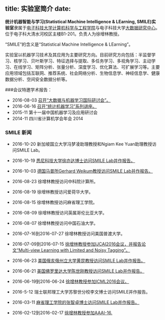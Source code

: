 title: 实验室简介
date: 
---

**统计机器智能与学习(Statistical Machine Intelligence & LEarning, SMILE)实验室**隶属于[电子科技大学](http://www.uestc.edu.cn/)[计算机科学与工程学院](http://www.ccse.uestc.edu.cn/)与电子科技大学[大数据研究中心](http://www.bigdata-research.org/)。 位于电子科大清水河校区主楼B1-201。负责人为徐增林教授。

“SMILE”的含义是“Statistical Machine Intelligence & LEarning”。

实验室以机器学习技术及其应用为主要研究方向。目前研究方向包括：半监督学习、核学习、贝叶斯学习、特征选择与提取、多任务学习、多视角学习、主动学习、在线学习、矩阵分析、张量分析、深度学习、优化算法、可扩展学习等。主要应用领域包括互联网、推荐系统、社会网络分析、生物信息学、神经信息学、健康数据分析、空间安全数据分析等。

###会议特邀学术报告：
* 2016-08-03 [召开“大数据与机器学习国际研讨会”。](http://www.news.uestc.edu.cn/?n=UestcNews.Front.Document.ArticlePage&Id=55038)
* 2016-06-16  [召开“统计机器学习”系列讲座。](http://www.news.uestc.edu.cn/?n=UestcNews.Front.Document.ArticlePage&Id=54482)
* 2015-11  第十一届中国机器学习及应用研讨会
* 2014-11  四川省计算机学会年会 2014




### SMILE 新闻
* 2016-10-20  新加坡国立大学冯梦凌助理教授和Ngiam Kee Yuan助理教授访问SMILE Lab。
* 2016-10-19  [悉尼科技大学徐亦达博士访问SMILE Lab并作报告。](http://www.news.uestc.edu.cn/?n=UestcNews.Front.Document.ArticlePage&Id=56050)
* 2016-10-03  [德国马普所Gerhard Weikum教授访问SMILE Lab并作报告。](http://www.news.uestc.edu.cn/?n=UestcNews.Front.Document.ArticlePage&Id=55888)
* 2016-08-23 徐增林教授访问中科院计算所。
* 2016-08-19 徐增林教授访问爱荷华大学。
* 2016-08-15 徐增林教授访问麻省理工学院。
* 2016-08-09 徐增林教授访问英属哥伦比亚大学。
* 2016-08-07 徐增林教授访问中国石油大学。
* 2016-07-16到2016-07-27    徐增林教授访问美国普渡大学。
* 2016-07-09到2016-07-15  [徐增林教授参加IJCAI2016会议，并报告论文“Multi-view Learning with Limited and Noisy Tagging”。](http://ijcai-16.org/index.php/welcome/view/accepted_papers)
* 2016-06-23  [美国俄亥俄州立大学黄昆教授访问SMILE Lab并作报告。](http://www.ccse.uestc.edu.cn/view?type=11&id=5878)
* 2016-06-21  [美国佛罗里达大学陈世刚教授访问SMILE Lab并作报告。](http://www.ccse.uestc.edu.cn/view?type=11&id=5872)
* 2016-06-19到2016-06-24  [徐增林教授参加ICML2016会议。](http://icml.cc/2016/ )

* 2016-5-12  瑞士联邦理工大学苏黎世分校李文博士访问SMILE并作报告。
* 2016-03-11  [麻省理工学院的张智卓博士访问SMILE Lab并作报告。](http://www.ccse.uestc.edu.cn/view?id=5265&type=11 )
* 2016-02-12到2016-02-17  [徐增林教授参加AAAI-16.](http://www.aaai.org/Conferences/AAAI/aaai16.php)





